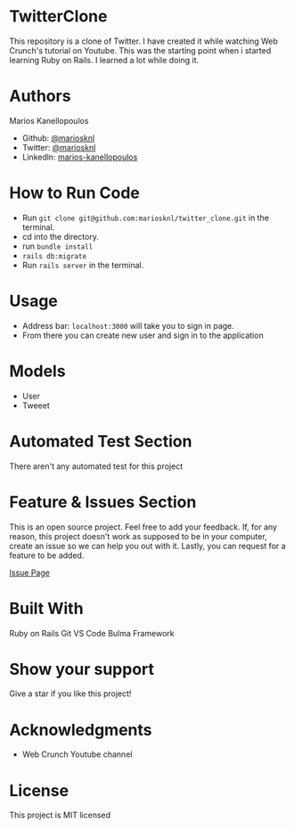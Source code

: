 # TwitterClone

This repository is a clone of Twitter. I have created it while watching Web Crunch's tutorial on Youtube. This was the starting point when i started learning Ruby on Rails. I learned a lot while doing it. 

# Authors

Marios Kanellopoulos
- Github: [@mariosknl](https://github.com/mariosknl)
- Twitter: [@mariosknl](https://twitter.com/MariosKnl)
- Linkedln: [marios-kanellopoulos](https://www.linkedin.com/in/marios-kanellopoulos)

# How to Run Code
- Run `git clone git@github.com:mariosknl/twitter_clone.git` in the terminal.
- cd into the directory.
- run `bundle install`
- `rails db:migrate`
- Run `rails server` in the terminal.

# Usage
- Address bar: `localhost:3000` will take you to sign in page.
- From there you can create new user and sign in to the application

# Models
- User
- Tweeet


# Automated Test Section
There aren't any automated test for this project

# Feature & Issues Section
This is an open source project. Feel free to add your feedback. If, for any reason, this project doesn't work as supposed to be in your computer, create an issue so we can help you out with it. Lastly, you can request for a feature to be added.

[Issue Page](https://github.com/mariosknl/twitter_clone/issues)

# Built With

Ruby on Rails
Git
VS Code
Bulma Framework

# Show your support
Give a star if you like this project!

# Acknowledgments
- Web Crunch Youtube channel

# License
This project is MIT licensed

